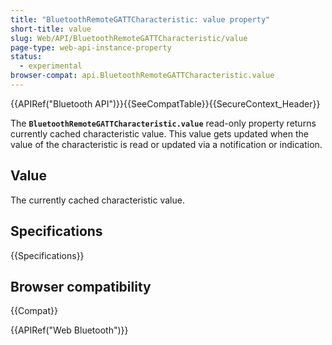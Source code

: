 ```yaml
---
title: "BluetoothRemoteGATTCharacteristic: value property"
short-title: value
slug: Web/API/BluetoothRemoteGATTCharacteristic/value
page-type: web-api-instance-property
status:
  - experimental
browser-compat: api.BluetoothRemoteGATTCharacteristic.value
---
```


{{APIRef("Bluetooth API")}}{{SeeCompatTable}}{{SecureContext_Header}}

The **`BluetoothRemoteGATTCharacteristic.value`** read-only
property returns currently cached characteristic value. This value gets updated when the
value of the characteristic is read or updated via a notification or indication.

## Value

The currently cached characteristic value.

## Specifications

{{Specifications}}

## Browser compatibility

{{Compat}}

{{APIRef("Web Bluetooth")}}
